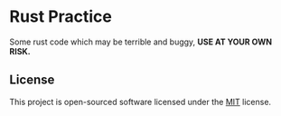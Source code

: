 # Rust Practice

Some rust code which may be terrible and buggy, **USE AT YOUR OWN RISK.**

## License

This project is open-sourced software licensed under the [MIT](LICENSE) license.
